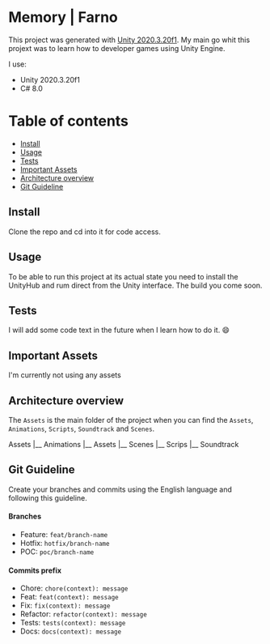 # Memory | Farno

This project was generated with [Unity 2020.3.20f1](https://unity3d.com/get-unity/download/archive?_gl=1*zhlg5*_gcl_dc*R0NMLjE2MzU4ODI4ODMuZTc1ZThmNzJjOGVhMTUzMzZmZTZlZWYzNWY5NmQ3MDQ.&_ga=2.148786418.434432005.1635876034-112981242.1634248974&_gac=1.24075950.1635882883.e75e8f72c8ea15336fe6eef35f96d704). My main go whit this projext was to learn how to developer games using Unity Engine. 


I use:
 - Unity 2020.3.20f1
 - C# 8.0

Table of contents
=================

  * [Install](#install)
  * [Usage](#usage)
  * [Tests](#tests)
  * [Important Assets](#important-assets)
  * [Architecture overview](#architecture-overview)
  * [Git Guideline](#git-guideline)

## Install

Clone the repo and cd into it for code access. 

## Usage

To be able to run this project at its actual state you need to install the UnityHub and rum direct from the Unity interface. The build you come soon.

## Tests

I will add some code text in the future when I learn how to do it. :smile:

## Important Assets

I'm currently not using any assets 


## Architecture overview
The `Assets` is the main folder of the project when you can find the `Assets`, `Animations`, `Scripts`, `Soundtrack` and `Scenes`. 

Assets 
|__ Animations
|__ Assets
|__ Scenes 
|__ Scrips
|__ Soundtrack

## Git Guideline
Create your branches and commits using the English language and following this guideline.

#### Branches
- Feature:  `feat/branch-name`
- Hotfix: `hotfix/branch-name`
- POC: `poc/branch-name`

#### Commits prefix
- Chore: `chore(context): message`
- Feat: `feat(context): message`
- Fix: `fix(context): message`
- Refactor: `refactor(context): message`
- Tests: `tests(context): message`
- Docs: `docs(context): message`
